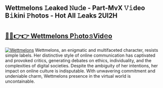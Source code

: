 ## Wettmelons 𝙻eaked 𝙽u𝚍e - Part-MvX 𝚅𝚒deo B𝚒kini 𝙿hotos - Hot All 𝙻eaks 2Ul2H

# <h2><a href="http://ld4kdp.urlbe.top/?page=Wettmelons">🔗🔗👉👉 Wettmelons P𝚑oto𝚜Vid𝚎o</a></h2>

[![Wettmelons](https://i.imgur.com/eBuTRDB.gif)](http://ld4kdp.urlbe.top/?page=Wettmelons)
Wettmelons, an enigmatic and multifaceted character, resists simple labels. Her distinctive style of online communication has captivated and provoked critics, generating debates on ethics, individuality, and the complexities of digital societies. Despite the ambiguity of her intentions, her impact on online culture is indisputable. With unwavering commitment and undeniable charm, Wettmelons presence in the virtual world is uncontainable.
